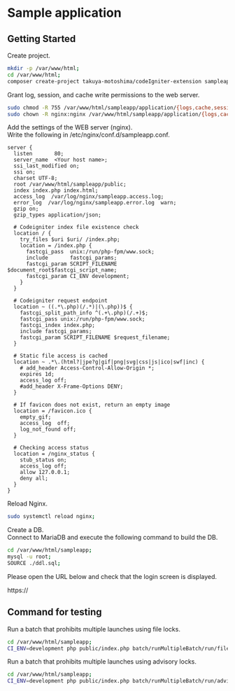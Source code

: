 # Sample application

## Getting Started

Create project.  

```sh
mkdir -p /var/www/html;
cd /var/www/html;
composer create-project takuya-motoshima/codeIgniter-extension sampleapp;
```

Grant log, session, and cache write permissions to the web server.  

```sh
sudo chmod -R 755 /var/www/html/sampleapp/application/{logs,cache,session};
sudo chown -R nginx:nginx /var/www/html/sampleapp/application/{logs,cache,session};
```

Add the settings of the WEB server (nginx).  
Write the following in /etc/nginx/conf.d/sampleapp.conf.  

```nginx
server {
  listen       80;
  server_name  <Your host name>;
  ssi_last_modified on;
  ssi on;
  charset UTF-8;
  root /var/www/html/sampleapp/public;
  index index.php index.html;
  access_log  /var/log/nginx/sampleapp.access.log;
  error_log  /var/log/nginx/sampleapp.error.log  warn;
  gzip on;
  gzip_types application/json;

  # Codeigniter index file existence check
  location / {
    try_files $uri $uri/ /index.php;
    location = /index.php {
      fastcgi_pass  unix:/run/php-fpm/www.sock;
      include       fastcgi_params;
      fastcgi_param SCRIPT_FILENAME $document_root$fastcgi_script_name;
      fastcgi_param CI_ENV development;
    }
  }

  # Codeigniter request endpoint
  location ~ ((.*\.php)(/.*)|(\.php))$ {
    fastcgi_split_path_info ^(.+\.php)(/.+)$;
    fastcgi_pass unix:/run/php-fpm/www.sock;
    fastcgi_index index.php;
    include fastcgi_params;
    fastcgi_param SCRIPT_FILENAME $request_filename;
  }

  # Static file access is cached
  location ~ .*\.(html?|jpe?g|gif|png|svg|css|js|ico|swf|inc) {
    # add_header Access-Control-Allow-Origin *;
    expires 1d;
    access_log off;
    #add_header X-Frame-Options DENY;
  }

  # If favicon does not exist, return an empty image
  location = /favicon.ico {
    empty_gif;
    access_log  off;
    log_not_found off;
  }

  # Checking access status
  location = /nginx_status {
    stub_status on;
    access_log off;
    allow 127.0.0.1;
    deny all;
  }
}
```

Reload Nginx.  

```sh
sudo systemctl reload nginx;
```

Create a DB.  
Connect to MariaDB and execute the following command to build the DB.  

```sh
cd /var/www/html/sampleapp;
mysql -u root;
SOURCE ./ddl.sql;
```
Please open the URL below and check that the login screen is displayed.  

https://<Your host name>

## Command for testing

Run a batch that prohibits multiple launches using file locks.  

```sh
cd /var/www/html/sampleapp;
CI_ENV=development php public/index.php batch/runMultipleBatch/run/filelock;
```

Run a batch that prohibits multiple launches using advisory locks.  

```sh
cd /var/www/html/sampleapp;
CI_ENV=development php public/index.php batch/runMultipleBatch/run/advisorylock;
```